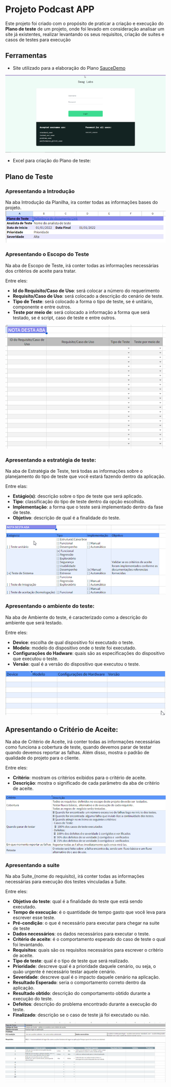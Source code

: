 # Projeto Podcast APP

Este projeto foi criado com o propósito de praticar a criação e execução do **Plano de teste** de um projeto, onde foi levado em consideração analisar um site já existentes, realizar levantando os seus requisitos, criação de suites e casos de testes para execução

## Ferramentas
- Site utilizado para a elaboração do Plano [SauceDemo](https://www.saucedemo.com/)

![Imagem da página inicial do SauceDemo](../img/saucelabs.png)

- Excel para criação do Plano de teste:

## Plano de Teste

### Apresentando a Introdução
Na aba Introdução da Planilha, ira conter todas as informações bases do projeto.
![Apresentação do Plano de teste](img/img1.png)

### Apresentando o Escopo do Teste
Na aba de Escopo de Teste, irá conter todas as informações necessárias dos critérios de aceite para tratar.

Entre eles: 
- **Id do Requisito/Caso de Uso**: será colocar a número do requerimento
- **Requisito/Caso de Uso**: será colocado a descrição do cenário de teste.
- **Tipo de Teste**: será colocado a forma o tipo de teste, se é unitário, componente e entre outros.
- **Teste por meio de**: será colocado a informação a forma que será testado, se é script, caso de teste e entre outros.

![Apresentação da Suite Login](img/img2.png)

### Apresentando a estratégia de teste:
Na aba de Estratégia de Teste, terá todas as informações sobre o planejamento do tipo de teste que você estará fazendo dentro da aplicação.

Entre elas:
- **Estágio(s)**: descrição sobre o tipo de teste que será aplicado.
- **Tipo**: classificação do tipo de teste dentro da opção escolhida.
- **Implementação**: a forma que o teste será implementado dentro da fase de teste.
- **Objetivo**: descrição de qual é a finalidade do teste.

![Apresentação da estratégia de teste](img/img3.png)

### Apresentando o ambiente do teste: 
Na aba de Ambiente do teste, é caracterizado como a descrição do ambiente que será testado.

Entre eles:
- **Device**: escolha de qual dispositivo foi executado o teste.
- **Modelo**: modelo do dispositivo onde o teste foi executado.
- **Configurações do Hadware**: quais são as especificações do dispositivo que executou o teste.
- **Versão**: qual é a versão do dispositivo que executou o teste.

![Apresentação do ambiente de teste](img/img4.png)

## Apresentando o Critério de Aceite:
Na aba de Critério de Aceite, irá conter todas as informações necessárias como funciona a cobertura de teste, quando devemos parar de testar  quando devemos reportar as falhas. Além disso, mostra o padrão de qualidade do projeto para o cliente.

Entre eles:
- **Critério**: mostram os critérios exibidos para o critério de aceite.
- **Descrição**: mostra o significado de cada parâmetro da aba de critério de aceite.

![Apresentação do critério de aceite](img/img5.png)

### Apresentando a suite
Na aba Suite_(nome do requisito), irá conter todas as informações necessárias para execução dos testes vinculadas a Suíte.

Entre eles:
- **Objetivo do teste**: qual é a finalidade do teste que está sendo executado.
- **Tempo de execução**: é o quantidade de tempo gasto que você leva para escrever esse teste.
- **Pré-condição**: o que é necessário para executar para chegar na suite de teste
- **Dados necessários**: os dados necessários para executar o teste.
- **Critério de aceite**: é o comportamento esperado do caso de teste o qual foi levantando.
- **Requisitos**: quais são os requisitos necessários para escrever o critério de aceite.
- **Tipo de teste**: qual é o tipo de teste que será realizado.
- **Prioridade**: descreve qual é a prioridade daquele cenário, ou seja, o quão urgente é necessário testar aquele cenário.
- **Severidade**: descreve qual é o impacto daquele cenário na aplicação.
- **Resultado Esperado**: seria o comportamento correto dentro da aplicação.
- **Resultado obtido**: descrição do comportamento obtido durante a execução do teste.
- **Defeitos**: descrição do problema encontrado durante a execução do teste. 
- **Finalizado**: descrição se o caso de teste já foi executado ou não.

![Apresentação do critério de aceite](img/img6.png)